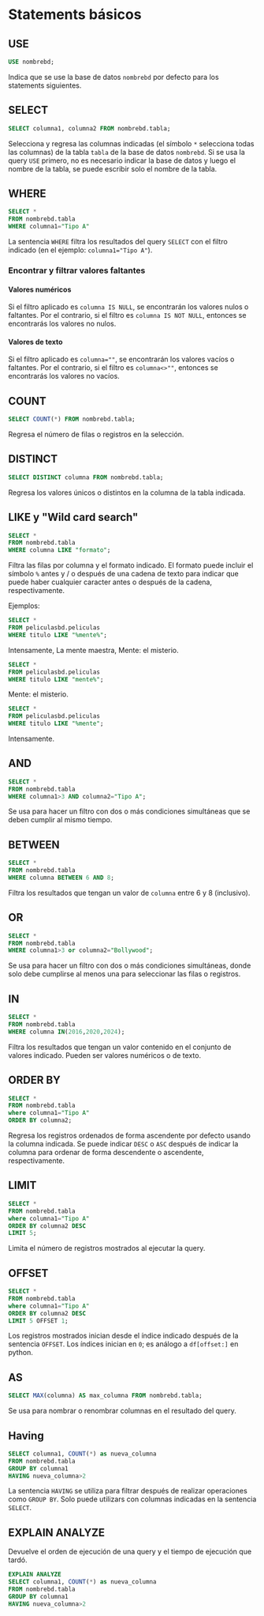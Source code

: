 # Statements básicos

## USE

```sql
USE nombrebd;
```

Indica que se use la base de datos `nombrebd` por defecto para los statements siguientes.

## SELECT

```sql
SELECT columna1, columna2 FROM nombrebd.tabla;
```

Selecciona y regresa las columnas indicadas (el símbolo `*` selecciona todas las columnas) de la tabla `tabla` de la base de datos `nombrebd`. Si se usa la query `USE` primero, no es necesario indicar la base de datos y luego el nombre de la tabla, se puede escribir solo el nombre de la tabla.

## WHERE

```sql
SELECT *
FROM nombrebd.tabla
WHERE columna1="Tipo A"
```

La sentencia `WHERE` filtra los resultados del query `SELECT` con el filtro indicado (en el ejemplo: `columna1="Tipo A"`).

### Encontrar y filtrar valores faltantes

#### Valores numéricos

Si el filtro aplicado es `columna IS NULL`, se encontrarán los valores nulos o faltantes. Por el contrario, si el filtro es `columna IS NOT NULL`, entonces se encontrarás los valores no nulos.

#### Valores de texto

Si el filtro aplicado es `columna=""`, se encontrarán los valores vacíos o faltantes. Por el contrario, si el filtro es `columna<>""`, entonces se encontrarás los valores no vacíos.

## COUNT

```sql
SELECT COUNT(*) FROM nombrebd.tabla;
```

Regresa el número de filas o registros en la selección.

## DISTINCT

```sql
SELECT DISTINCT columna FROM nombrebd.tabla;
```

Regresa los valores únicos o distintos en la columna de la tabla indicada.

## LIKE y "Wild card search"

```sql
SELECT *
FROM nombrebd.tabla
WHERE columna LIKE "formato";
```

Filtra las filas por columna y el formato indicado. El formato puede incluir el símbolo `%` antes y / o después de una cadena de texto para indicar que puede haber cualquier caracter antes o después de la cadena, respectivamente.

Ejemplos:

```sql
SELECT *
FROM peliculasbd.peliculas
WHERE titulo LIKE "%mente%";
```

Intensamente, La mente maestra, Mente: el misterio.

```sql
SELECT *
FROM peliculasbd.peliculas
WHERE titulo LIKE "mente%";
```

Mente: el misterio.

```sql
SELECT *
FROM peliculasbd.peliculas
WHERE titulo LIKE "%mente";
```

Intensamente.

## AND

```sql
SELECT *
FROM nombrebd.tabla
WHERE columna1>3 AND columna2="Tipo A";
```

Se usa para hacer un filtro con dos o más condiciones simultáneas que se deben cumplir al mismo tiempo.

## BETWEEN

```sql
SELECT *
FROM nombrebd.tabla
WHERE columna BETWEEN 6 AND 8;
```

Filtra los resultados que tengan un valor de `columna` entre 6 y 8 (inclusivo).

## OR

```sql
SELECT *
FROM nombrebd.tabla
WHERE columna1>3 or columna2="Bollywood";
```

Se usa para hacer un filtro con dos o más condiciones simultáneas, donde solo debe cumplirse al menos una para seleccionar las filas o registros.

## IN

```sql
SELECT *
FROM nombrebd.tabla
WHERE columna IN(2016,2020,2024);
```

Filtra los resultados que tengan un valor contenido en el conjunto de valores indicado. Pueden ser valores numéricos o de texto.

## ORDER BY

```sql
SELECT *
FROM nombrebd.tabla
where columna1="Tipo A"
ORDER BY columna2;
```

Regresa los registros ordenados de forma ascendente por defecto usando la columna indicada. Se puede indicar `DESC` o `ASC` después de indicar la columna para ordenar de forma descendente o ascendente, respectivamente.

## LIMIT

```sql
SELECT *
FROM nombrebd.tabla
where columna1="Tipo A"
ORDER BY columna2 DESC
LIMIT 5;
```

Limita el número de registros mostrados al ejecutar la query.

## OFFSET

```sql
SELECT *
FROM nombrebd.tabla
where columna1="Tipo A"
ORDER BY columna2 DESC
LIMIT 5 OFFSET 1;
```

Los registros mostrados inician desde el índice indicado después de la sentencia `OFFSET`. Los índices inician en `0`; es análogo a `df[offset:]` en python.

## AS

```sql
SELECT MAX(columna) AS max_columna FROM nombrebd.tabla;
```

Se usa para nombrar o renombrar columnas en el resultado del query.

## Having

```sql
SELECT columna1, COUNT(*) as nueva_columna
FROM nombrebd.tabla
GROUP BY columna1
HAVING nueva_columna>2
```

La sentencia `HAVING` se utiliza para filtrar después de realizar operaciones como `GROUP BY`. Solo puede utilizars con columnas indicadas en la sentencia `SELECT`.

## EXPLAIN ANALYZE

Devuelve el orden de ejecución de una query y el tiempo de ejecución que tardó.

```sql
EXPLAIN ANALYZE
SELECT columna1, COUNT(*) as nueva_columna
FROM nombrebd.tabla
GROUP BY columna1
HAVING nueva_columna>2
```